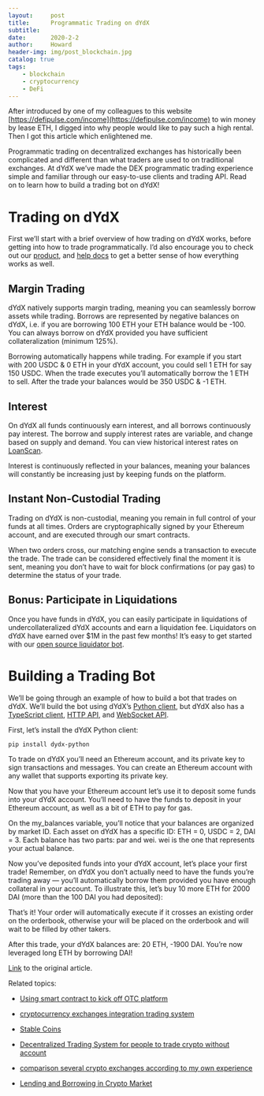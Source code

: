 ```yaml
---
layout:     post
title:      Programmatic Trading on dYdX
subtitle:   
date:       2020-2-2
author:     Howard
header-img: img/post_blockchain.jpg
catalog: true
tags:
    - blockchain
    - cryptocurrency
    - DeFi
---
```



After introduced by one of my colleagues to this website [https://defipulse.com/income](https://defipulse.com/income) to win money by lease ETH, I digged into why people would like to pay such a high rental. Then I got this article which enlightened me. 



Programmatic trading on decentralized exchanges has historically been complicated and different than what traders are used to on traditional exchanges. At dYdX we’ve made the DEX programmatic trading experience simple and familiar through our easy-to-use clients and trading API. Read on to learn how to build a trading bot on dYdX!



# Trading on dYdX

First we’ll start with a brief overview of how trading on dYdX works, before getting into how to trade programmatically. I’d also encourage you to check out our [product](https://trade.dydx.exchange/), and [help docs](https://help.dydx.exchange/) to get a better sense of how everything works as well.

## Margin Trading

dYdX natively supports margin trading, meaning you can seamlessly borrow assets while trading. Borrows are represented by negative balances on dYdX, i.e. if you are borrowing 100 ETH your ETH balance would be -100. You can always borrow on dYdX provided you have sufficient collateralization (minimum 125%).

Borrowing automatically happens while trading. For example if you start with 200 USDC & 0 ETH in your dYdX account, you could sell 1 ETH for say 150 USDC. When the trade executes you’ll automatically borrow the 1 ETH to sell. After the trade your balances would be 350 USDC & -1 ETH.

## Interest

On dYdX all funds continuously earn interest, and all borrows continuously pay interest. The borrow and supply interest rates are variable, and change based on supply and demand. You can view historical interest rates on [LoanScan](https://loanscan.io/earn/historical).

Interest is continuously reflected in your balances, meaning your balances will constantly be increasing just by keeping funds on the platform.

## Instant Non-Custodial Trading

Trading on dYdX is non-custodial, meaning you remain in full control of your funds at all times. Orders are cryptographically signed by your Ethereum account, and are executed through our smart contracts.

When two orders cross, our matching engine sends a transaction to execute the trade. The trade can be considered effectively final the moment it is sent, meaning you don’t have to wait for block confirmations (or pay gas) to determine the status of your trade.

## Bonus: Participate in Liquidations

Once you have funds in dYdX, you can easily participate in liquidations of undercollateralized dYdX accounts and earn a liquidation fee. Liquidators on dYdX have earned over $1M in the past few months! It’s easy to get started with our [open source liquidator bot](https://github.com/dydxprotocol/liquidator).

# Building a Trading Bot

We’ll be going through an example of how to build a bot that trades on dYdX. We’ll build the bot using dYdX’s [Python client](https://docs.dydx.exchange/#/python), but dYdX also has a [TypeScript client](https://docs.dydx.exchange/#/typescript), [HTTP API](https://docs.dydx.exchange/#/api), and [WebSocket API](https://docs.dydx.exchange/#/websocket).

First, let’s install the dYdX Python client:

```
pip install dydx-python
```

To trade on dYdX you’ll need an Ethereum account, and its private key to sign transactions and messages. You can create an Ethereum account with any wallet that supports exporting its private key.

Now that you have your Ethereum account let’s use it to deposit some funds into your dYdX account. You’ll need to have the funds to deposit in your Ethereum account, as well as a bit of ETH to pay for gas.



On the my_balances variable, you’ll notice that your balances are organized by market ID. Each asset on dYdX has a specific ID: ETH = 0, USDC = 2, DAI = 3. Each balance has two parts: par and wei. wei is the one that represents your actual balance.

Now you’ve deposited funds into your dYdX account, let’s place your first trade! Remember, on dYdX you don’t actually need to have the funds you’re trading away — you’ll automatically borrow them provided you have enough collateral in your account. To illustrate this, let’s buy 10 more ETH for 2000 DAI (more than the 100 DAI you had deposited):


That’s it! Your order will automatically execute if it crosses an existing order on the orderbook, otherwise your will be placed on the orderbook and will wait to be filled by other takers.

After this trade, your dYdX balances are: 20 ETH, -1900 DAI. You’re now leveraged long ETH by borrowing DAI!



[Link](https://medium.com/dydxderivatives/programatic-trading-on-dydx-4c74b8e86d88) to the original article.



Related topics:


- [Using smart contract to kick off OTC platform](http://engineerman.club/2018/12/30/Using-smart-contract-to-kick-off-OTC-platform/)

- [cryptocurrency exchanges integration trading system](http://engineerman.club/2018/12/06/cryptocurrency-exchanges-integration-trading-system/)

- [Stable Coins](http://engineerman.club/2018/12/06/Stable-Coins/)

- [Decentralized Trading System for people to trade crypto without account](http://engineerman.club/2018/12/06/Decentralized-Trading-System-for-people-to-trade-crypto-without-account/)

- [comparison several crypto exchanges according to my own experience](http://engineerman.club/2017/12/05/comparison-several-crypto-exchanges-according-to-my-own-experience/)

- [Lending and Borrowing in Crypto Market](http://engineerman.club/2020/02/02/NFT-Valuation/)